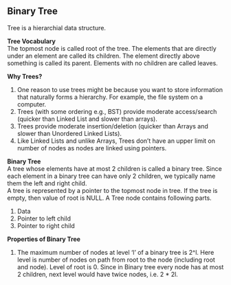 ## Binary Tree  
  
Tree is a hierarchial data structure.  
  
**Tree Vocabulary**  
The topmost node is called root of the tree. The elements that are directly under an element are called its children. The element directly above something is called its parent.  Elements with no children are called leaves.  
  
**Why Trees?**  
1. One reason to use trees might be because you want to store information that naturally forms a hierarchy. For example, the file system on a computer.
2. Trees (with some ordering e.g., BST) provide moderate access/search (quicker than Linked List and slower than arrays).
3. Trees provide moderate insertion/deletion (quicker than Arrays and slower than Unordered Linked Lists).
4. Like Linked Lists and unlike Arrays, Trees don’t have an upper limit on number of nodes as nodes are linked using pointers.  
  
**Binary Tree**  
A tree whose elements have at most 2 children is called a binary tree. Since each element in a binary tree can have only 2 children, we typically name them the left and right child.  
A tree is represented by a pointer to the topmost node in tree. If the tree is empty, then value of root is NULL.
A Tree node contains following parts.
1. Data
2. Pointer to left child
3. Pointer to right child

**Properties of Binary Tree**  
1) The maximum number of nodes at level ‘l’ of a binary tree is 2^l.
Here level is number of nodes on path from root to the node (including root and node). Level of root is 0.
Since in Binary tree every node has at most 2 children, next level would have twice nodes, i.e. 2 * 2l.  
  
  
